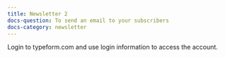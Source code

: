 ```yaml
---
title: Newsletter 2
docs-question: To send an email to your subscribers
docs-category: newsletter
---
```


Login to typeform.com and use login information to access the account.
